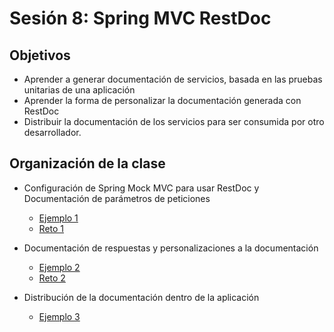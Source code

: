 # Sesión 8: Spring MVC RestDoc

## Objetivos
- Aprender a generar documentación de servicios, basada en las pruebas unitarias de una aplicación 
- Aprender la forma de personalizar la documentación generada con RestDoc
- Distribuir la documentación de los servicios para ser consumida por otro desarrollador.

## Organización de la clase

- Configuración de Spring Mock MVC para usar RestDoc y Documentación de parámetros de peticiones
  - [Ejemplo 1](Ejemplo-01)
  - [Reto 1](Reto-01)

- Documentación de respuestas y personalizaciones a la documentación
  - [Ejemplo 2](Ejemplo-02)
  - [Reto 2](Reto-02)

- Distribución de la documentación dentro de la aplicación
    - [Ejemplo 3](Ejemplo-03)
